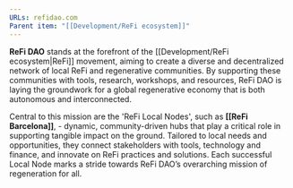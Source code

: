```yaml
---
URLs: refidao.com
Parent item: "[[Development/ReFi ecosystem]]"
---
```

**ReFi DAO** stands at the forefront of the [[Development/ReFi ecosystem|ReFi]] movement, aiming to create a diverse and decentralized network of local ReFi and regenerative communities. By supporting these communities with tools, research, workshops, and resources, ReFi DAO is laying the groundwork for a global regenerative economy that is both autonomous and interconnected.

Central to this mission are the 'ReFi Local Nodes', such as **[[ReFi Barcelona]]**, - dynamic, community-driven hubs that play a critical role in supporting tangible impact on the ground. Tailored to local needs and opportunities, they connect stakeholders with tools, technology and finance, and innovate on ReFi practices and solutions. Each successful Local Node marks a stride towards ReFi DAO’s overarching mission of regeneration for all.